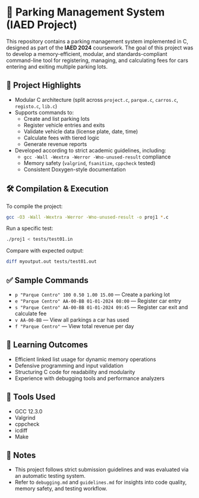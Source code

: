 # 🚗 Parking Management System (IAED Project)

This repository contains a parking management system implemented in C, designed as part of the **IAED 2024** coursework. The goal of this project was to develop a memory-efficient, modular, and standards-compliant command-line tool for registering, managing, and calculating fees for cars entering and exiting multiple parking lots.

## 📌 Project Highlights

- Modular C architecture (split across `project.c`, `parque.c`, `carros.c`, `registo.c`, `lib.c`)
- Supports commands to:
  - Create and list parking lots
  - Register vehicle entries and exits
  - Validate vehicle data (license plate, date, time)
  - Calculate fees with tiered logic
  - Generate revenue reports
- Developed according to strict academic guidelines, including:
  - `gcc -Wall -Wextra -Werror -Wno-unused-result` compliance
  - Memory safety (`valgrind`, `fsanitize`, `cppcheck` tested)
  - Consistent Doxygen-style documentation

## 🛠️ Compilation & Execution

To compile the project:

```bash
gcc -O3 -Wall -Wextra -Werror -Wno-unused-result -o proj1 *.c
```

Run a specific test:

```bash
./proj1 < tests/test01.in
```

Compare with expected output:

```bash
diff myoutput.out tests/test01.out
```

## ✅ Sample Commands

- `p "Parque Centro" 100 0.50 1.00 15.00` — Create a parking lot  
- `e "Parque Centro" AA-00-BB 01-01-2024 08:00` — Register car entry  
- `s "Parque Centro" AA-00-BB 01-01-2024 09:45` — Register car exit and calculate fee  
- `v AA-00-BB` — View all parkings a car has used  
- `f "Parque Centro"` — View total revenue per day  

## 🧠 Learning Outcomes

- Efficient linked list usage for dynamic memory operations  
- Defensive programming and input validation  
- Structuring C code for readability and modularity  
- Experience with debugging tools and performance analyzers  

## 🧪 Tools Used

- GCC 12.3.0  
- Valgrind  
- cppcheck  
- icdiff  
- Make

## 📝 Notes

- This project follows strict submission guidelines and was evaluated via an automatic testing system.  
- Refer to `debugging.md` and `guidelines.md` for insights into code quality, memory safety, and testing workflow.

